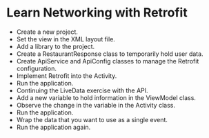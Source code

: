 # Learn Networking with Retrofit

- Create a new project.
- Set the view in the XML layout file.
- Add a library to the project.
- Create a RestaurantResponse class to temporarily hold user data.
- Create ApiService and ApiConfig classes to manage the Retrofit configuration.
- Implement Retrofit into the Activity.
- Run the application.
- Continuing the LiveData exercise with the API.
- Add a new variable to hold information in the ViewModel class.
- Observe the change in the variable in the Activity class.
- Run the application.
- Wrap the data that you want to use as a single event.
- Run the application again.
